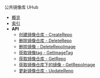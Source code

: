 <div class="sidebar_title ">公共镜像库 UHub</div>

- [概览](api/uhub-api/README.md)
- [索引](api/uhub-api/index.md)
- **API**
    - [创建镜像仓库 - CreateRepo](api/uhub-api/create_repo)
    - [删除镜像仓库 - DeleteRepo](api/uhub-api/delete_repo)
    - [删除镜像 - DeleteRepoImage](api/uhub-api/delete_repo_image)
    - [获取镜像tag - GetImageTag](api/uhub-api/get_image_tag)
    - [获取镜像仓库 - GetRepo](api/uhub-api/get_repo)
    - [获取镜像仓库下的镜像 - GetRepoImage](api/uhub-api/get_repo_image)
    - [更新镜像仓库 - UpdateRepo](api/uhub-api/update_repo)
